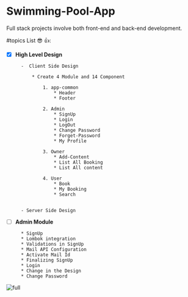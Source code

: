 # Swimming-Pool-App
Full stack projects involve both front-end and back-end development.


#topics List :sunglasses: 👍:


- [x] **High Level Design**

        -  Client Side Design
         
            * Create 4 Module and 14 Component
            
                1. app-common
                    * Header 
                    * Footer

                2. Admin
                    * SignUp
                    * Login
                    * LogOut
                    * Change Password
                    * Forget-Password
                    * My Profile
                   
                3. Owner
                    * Add-Content
                    * List All Booking
                    * List All content
                   
                4. User
                    * Book
                    * My Booking
                    * Search 


        - Server Side Design
 
 - [ ] **Admin Module**

         * SignUp
         * Lombok integration
         * Validations in SignUp
         * Mail API Configuration
         * Activate Mail Id
         * Finalizing SignUp
         * Login
         * Change in the Design
         * Change Password



![full](https://user-images.githubusercontent.com/97358095/222307543-fc84a45c-616a-4b04-abf9-1e5efcf5bf67.png)

